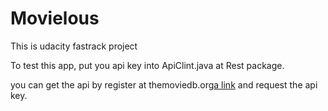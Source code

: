 # Movielous

This is udacity fastrack project


To test this app, put you api key into ApiClint.java at Rest package.

you can get the api by register at themoviedb.org[a link](themoviedb.org) and request the api key.
